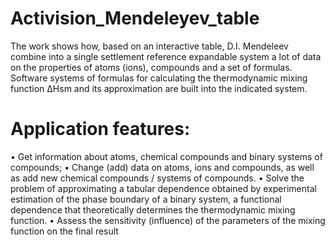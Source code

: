 # Activision_Mendeleyev_table

The work shows how, based on an interactive table, D.I. Mendeleev combine into a single settlement reference expandable system a lot of data on the properties of atoms (ions), compounds and a set of formulas. Software systems of formulas for calculating the thermodynamic mixing function ∆Hsm and its approximation are built into the indicated system.

# Application features:
• Get information about atoms, chemical compounds and binary systems of compounds;
• Change (add) data on atoms, ions and compounds, as well as add new chemical compounds / systems of compounds.
• Solve the problem of approximating a tabular dependence obtained by experimental estimation of the phase boundary of a binary system, a functional dependence that theoretically determines the thermodynamic mixing function.
• Assess the sensitivity (influence) of the parameters of the mixing function on the final result
